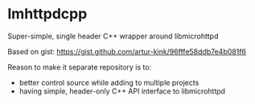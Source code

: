 # lmhttpdcpp
Super-simple, single header C++ wrapper around libmicrohttpd

Based on gist: https://gist.github.com/artur-kink/96fffe58ddb7e4b081f6

Reason to make it separate repository is to:
* better control source while adding to multiple projects
* having simple, header-only C++ API interface to libmicrohttpd
